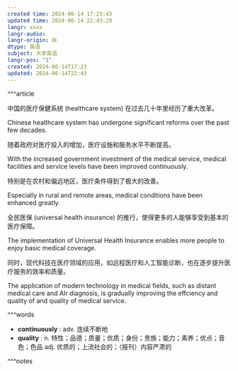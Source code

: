 ```yaml
---
created time: 2024-06-14 17:23:43
updated time: 2024-06-14 22:43:29
langr: xxxx
langr-audio: 
langr-origin: 《》
dtype: 英语
subject: 大学英语
langr-pos: "1"
created: 2024-06-14T17:23
updated: 2024-06-14T22:43
---
```


^^^article

中国的医疗保健系统 (healthcare system) 在过去几十年里经历了重大改革。

Chinese healthcare system has undergone significant reforms over the past few decades.

随着政府对医疗投入的增加，医疗设施和服务水平不断提高。

With the increased government investment of the medical service, medical facilities and service levels have been improved continuously.

特别是在农村和偏远地区，医疗条件得到了极大的改善。

Especially in rural and remote areas, medical conditions have been enhanced greatly.

全民医保 (universal health insurance) 的推行，使得更多的人能够享受到基本的医疗保障。

The implementation of Universal Health Insurance enables more people to enjoy basic medical coverage.

同时，现代科技在医疗领域的应用，如远程医疗和人工智能诊断，也在逐步提升医疗服务的效率和质量。

The application of  modern technology in medical fields, such as distant medical care and AIr diagnosis, is gradually improving the effciency and quality of and quality of medical service.


^^^words
+ **continuously** : adv. 连续不断地
+ **quality** : n. 特性；品德；质量；优质；身份；贵族；能力；素养；优点；音色；色品
adj. 优质的；上流社会的；（报刊）内容严肃的

^^^notes

